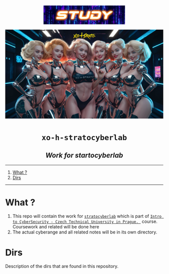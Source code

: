 
<p align="center"><a href="https://x.com/xyizko" target="_blank" rel="noopener noreferrer"><img src="https://raw.githubusercontent.com/xyizko/xo-tagz/refs/heads/main/gfx/s.png"></a></p>

[![](./gfx/X.webp)](https://youtu.be/rxziz-IcBKQ?feature=shared)

<h1 align="center"><code>xo-h-stratocyberlab</code></h1>
<h2 align="center"><i>Work for startocyberlab</i></h2>

---

1. [What ?](#what-)
2. [Dirs](#dirs)

---

# What ?

1. This repo will contain the work for [`stratocyberlab`](https://github.com/stratosphereips/stratocyberlab) which is part of [`Intro to CyberSecurity - Czech Technical University in Prague. `](https://cybersecurity.bsy.fel.cvut.cz/) course. Coursework and related will be done here
2. The actual cyberange and all related notes will be in its own directory.

# Dirs

Description of the dirs that are found in this repository.
